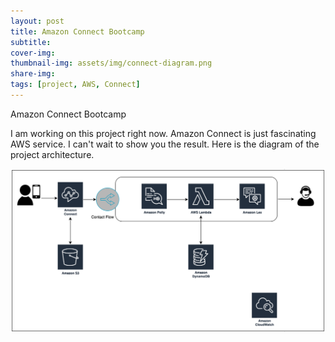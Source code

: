 ```yaml
---
layout: post
title: Amazon Connect Bootcamp
subtitle:
cover-img:
thumbnail-img: assets/img/connect-diagram.png
share-img:
tags: [project, AWS, Connect]
---
```


Amazon Connect Bootcamp

I am working on this project right now. Amazon Connect is just fascinating AWS service. I can't wait to show you the result.
Here is the diagram of the project architecture. 


<img src="/assets/img/connect-diagram.png" alt="Connect Diagram">

